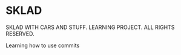 # SKLAD
SKLAD WITH CARS AND STUFF. LEARNING PROJECT. ALL RIGHTS RESERVED.

Learning how to use commits

